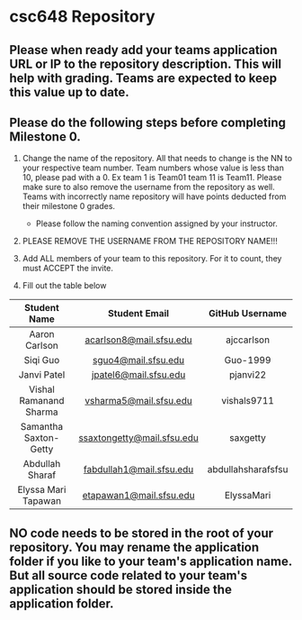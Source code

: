 # csc648 Repository

## Please when ready add your teams application URL or IP to the repository description. This will help with grading. Teams are expected to keep this value up to date.

## Please do the following steps before completing Milestone 0.
1. Change the name of the repository. All that needs to change is the NN to your respective team number. Team numbers whose value is less than 10, please pad with a 0. Ex team 1 is Team01 team 11 is Team11. Please make sure to also remove the username from the repository as well. Teams with incorrectly name repository will have points deducted from their milestone 0 grades.
      - Please follow the naming convention assigned by your instructor.

1. PLEASE REMOVE THE USERNAME FROM THE REPOSITORY NAME!!!

2. Add ALL members of your team to this repository. For it to count, they must ACCEPT the invite.

3. Fill out the table below


| Student Name | Student Email | GitHub Username |
|    :---:     |     :---:     |     :---:       |
| Aaron Carlson      | acarlson8@mail.sfsu.edu               | ajccarlson                 |
| Siqi Guo      | sguo4@mail.sfsu.edu              | Guo-1999                |
| Janvi Patel      |jpatel6@mail.sfsu.edu               | pjanvi22                |
| Vishal Ramanand Sharma     | vsharma5@mail.sfsu.edu              |vishals9711                 |
| Samantha Saxton-Getty    | ssaxtongetty@mail.sfsu.edu              |saxgetty                |
| Abdullah Sharaf      |fabdullah1@mail.sfsu.edu               |abdullahsharafsfsu                 |
| Elyssa Mari Tapawan      | etapawan1@mail.sfsu.edu              | ElyssaMari                |

## NO code needs to be stored in the root of your repository. You may rename the application folder if you like to your team's application name. But all source code related to your team's application should be stored inside the application folder.
